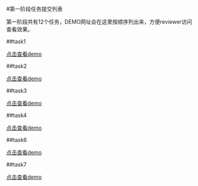 #第一阶段任务提交列表

第一阶段共有12个任务，DEMO网址会在这里按顺序列出来，方便reviewer访问查看效果。

##task1

[点击查看demo](Http://vincentcope.github.io)

##task2

[点击查看demo](Http://vincentcope.github.io)

##task3

[点击查看demo](Http://vincentcope.github.io/IFE2016/stage1/task3.html)

##task4

[点击查看demo](Http://vincentcope.github.io)

##task6

[点击查看demo](http://vincentcope.github.io/IFE2016/stage1/task6/index.html)

##task7

[点击查看demo](http://vincentcope.github.io/IFE2016/stage1/task7/index.html)

